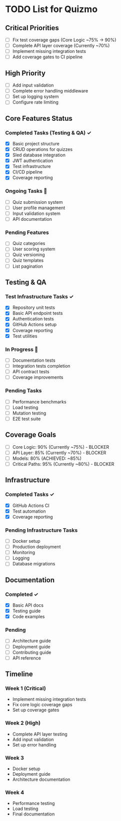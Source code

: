 # TODO List for Quizmo

## Critical Priorities

- [ ] Fix test coverage gaps (Core Logic ~75% → 90%)
- [ ] Complete API layer coverage (Currently ~70%)
- [ ] Implement missing integration tests
- [ ] Add coverage gates to CI pipeline

## High Priority

- [ ] Add input validation
- [ ] Complete error handling middleware
- [ ] Set up logging system
- [ ] Configure rate limiting

## Core Features Status

### Completed Tasks (Testing & QA) ✓

- [x] Basic project structure
- [x] CRUD operations for quizzes
- [x] Sled database integration
- [x] JWT authentication
- [x] Test infrastructure
- [x] CI/CD pipeline
- [x] Coverage reporting

### Ongoing Tasks 🚧

- [ ] Quiz submission system
- [ ] User profile management
- [ ] Input validation system
- [ ] API documentation

### Pending Features

- [ ] Quiz categories
- [ ] User scoring system
- [ ] Quiz versioning
- [ ] Quiz templates
- [ ] List pagination

## Testing & QA

### Test Infrastructure Tasks ✓

- [x] Repository unit tests
- [x] Basic API endpoint tests
- [x] Authentication tests
- [x] GitHub Actions setup
- [x] Coverage reporting
- [x] Test utilities

### In Progress 🚧

- [ ] Documentation tests
- [ ] Integration tests completion
- [ ] API contract tests
- [ ] Coverage improvements

### Pending Tasks

- [ ] Performance benchmarks
- [ ] Load testing
- [ ] Mutation testing
- [ ] E2E test suite

## Coverage Goals

- [ ] Core Logic: 90% (Currently ~75%) - BLOCKER
- [ ] API Layer: 85% (Currently ~70%) - BLOCKER
- [ ] Models: 80% (ACHIEVED: ~85%)
- [ ] Critical Paths: 95% (Currently ~80%) - BLOCKER

## Infrastructure

### Completed Tasks ✓

- [x] GitHub Actions CI
- [x] Test automation
- [x] Coverage reporting

### Pending Infrastructure Tasks

- [ ] Docker setup
- [ ] Production deployment
- [ ] Monitoring
- [ ] Logging
- [ ] Database migrations

## Documentation

### Completed ✓

- [x] Basic API docs
- [x] Testing guide
- [x] Code examples

### Pending

- [ ] Architecture guide
- [ ] Deployment guide
- [ ] Contributing guide
- [ ] API reference

## Timeline

### Week 1 (Critical)
- Implement missing integration tests
- Fix core logic coverage gaps
- Set up coverage gates

### Week 2 (High)
- Complete API layer testing
- Add input validation
- Set up error handling

### Week 3

- Docker setup
- Deployment guide
- Architecture documentation

### Week 4

- Performance testing
- Load testing
- Final documentation
